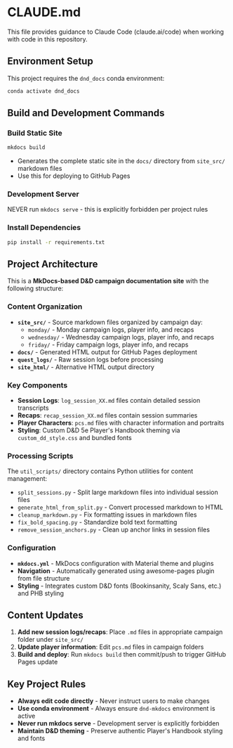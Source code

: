 # CLAUDE.md

This file provides guidance to Claude Code (claude.ai/code) when working with code in this repository.

## Environment Setup

This project requires the `dnd_docs` conda environment:

```bash
conda activate dnd_docs
```

## Build and Development Commands

### Build Static Site
```bash
mkdocs build
```
- Generates the complete static site in the `docs/` directory from `site_src/` markdown files
- Use this for deploying to GitHub Pages

### Development Server
NEVER run `mkdocs serve` - this is explicitly forbidden per project rules

### Install Dependencies
```bash
pip install -r requirements.txt
```

## Project Architecture

This is a **MkDocs-based D&D campaign documentation site** with the following structure:

### Content Organization
- **`site_src/`** - Source markdown files organized by campaign day:
  - `monday/` - Monday campaign logs, player info, and recaps
  - `wednesday/` - Wednesday campaign logs, player info, and recaps  
  - `friday/` - Friday campaign logs, player info, and recaps
- **`docs/`** - Generated HTML output for GitHub Pages deployment
- **`quest_logs/`** - Raw session logs before processing
- **`site_html/`** - Alternative HTML output directory

### Key Components
- **Session Logs**: `log_session_XX.md` files contain detailed session transcripts
- **Recaps**: `recap_session_XX.md` files contain session summaries
- **Player Characters**: `pcs.md` files with character information and portraits
- **Styling**: Custom D&D 5e Player's Handbook theming via `custom_dd_style.css` and bundled fonts

### Processing Scripts
The `util_scripts/` directory contains Python utilities for content management:
- `split_sessions.py` - Split large markdown files into individual session files
- `generate_html_from_split.py` - Convert processed markdown to HTML
- `cleanup_markdown.py` - Fix formatting issues in markdown files
- `fix_bold_spacing.py` - Standardize bold text formatting
- `remove_session_anchors.py` - Clean up anchor links in session files

### Configuration
- **`mkdocs.yml`** - MkDocs configuration with Material theme and plugins
- **Navigation** - Automatically generated using awesome-pages plugin from file structure
- **Styling** - Integrates custom D&D fonts (Bookinsanity, Scaly Sans, etc.) and PHB styling

## Content Updates

1. **Add new session logs/recaps**: Place `.md` files in appropriate campaign folder under `site_src/`
2. **Update player information**: Edit `pcs.md` files in campaign folders
3. **Build and deploy**: Run `mkdocs build` then commit/push to trigger GitHub Pages update

## Key Project Rules

- **Always edit code directly** - Never instruct users to make changes
- **Use conda environment** - Always ensure `dnd-mkdocs` environment is active
- **Never run mkdocs serve** - Development server is explicitly forbidden
- **Maintain D&D theming** - Preserve authentic Player's Handbook styling and fonts